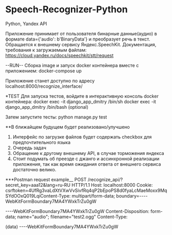 # Speech-Recognizer-Python
Python, Yandex API

Приложение принимает от пользователя бинарные данные(аудио) в формате data={'audio': b'BinaryData'} и преобразует речь в текст.
Обращается к внешнему сервису Яндекс.SpeechKit.
Документация, требования к загружаемым файлам:
https://cloud.yandex.ru/docs/speechkit/stt/request


--RUN--
Сборка image и запуск docker контейнера вместе с приложением:
docker-compose up

Приложение станет доступно по адресу localhost:8000/recognize_interface/


*TEST
Для запуска тестов, войдите в интерактивную консоль docker контейнера:
docker exec -it django_app_dmitry /bin/sh
docker exec -it django_app_dmitry /bin/bash (optional)

Затем запустите тесты:
python manage.py test


**В ближайщем будущем будет реализовано/улучшено
1. Интерфейс по загрузке файлов будет содержать checkbox для предпочтительного языка 
2. Очередь задач
3. Обращение к другому внешнему API, в случае торможения яндекса
4. Стоит подумать об преезде с джанго и ассинхронной реализации приложения, так как время ожидания ответа от внешнего сервиса достаточно велико.



***Postman request example__
POST /recognize_api/?secret_key=aaa12&lang=ru-RU HTTP/1.1
Host: localhost:8000
Cookie: csrftoken=4UfRg3vaLdXtVXwVvSivfRq4qP2bEpoPS8d0fyaLcMaeMoxx9MqSYdOOxQ019LqiContent-Type: multipart/form-data; boundary=----WebKitFormBoundary7MA4YWxkTrZu0gW

----WebKitFormBoundary7MA4YWxkTrZu0gW
Content-Disposition: form-data; name="audio"; filename="test2.ogg"
Content-Type: <Content-Type header here>

(data)
----WebKitFormBoundary7MA4YWxkTrZu0gW
